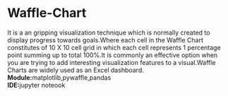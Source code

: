 # Waffle-Chart
It is a an gripping visualization technique which is normally created to display progress towards goals.Where each cell in the Waffle Chart constitutes of 10 X 10 cell grid in which each cell represents 1 percentage point summing up to total 100%.It is commonly an effective option when you are trying to add interesting visualization features to a visual.Waffle Charts are widely used as an Excel dashboard.
<br>
<b>Module:</b>matplotlib,pywaffle,pandas<br>
<b>IDE:</b>jupyter noteook
 
